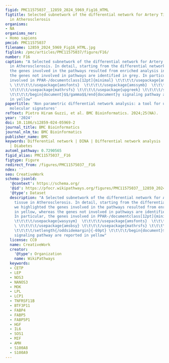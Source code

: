```yaml
---
figid: PMC11575037__12859_2024_5969_Fig16_HTML
figtitle: Selected subnetwork of the differential network for Artery Tibial tissue
  in Atherosclerosis
organisms:
- NA
organisms_ner:
- Homo sapiens
pmcid: PMC11575037
filename: 12859_2024_5969_Fig16_HTML.jpg
figlink: /pmc/articles/PMC11575037/figure/F16/
number: F16
caption: "A Selected subnetwork of the differential network for Artery Tibial tissue
  in Atherosclerosis. In detail, starting from the differential network, we highlighted
  the genes involved in the pathways resulted from enriched analysis in yellow, whereas
  the genes not involved in pathways are identified in grey. In particular, the genes
  involved in PPAR-/documentclass[12pt]{minimal} \t\t\t\t/usepackage{amsmath} \t\t\t\t/usepackage{wasysym}
  \ \t\t\t\t/usepackage{amsfonts}  \t\t\t\t/usepackage{amssymb}  \t\t\t\t/usepackage{amsbsy}
  \t\t\t\t/usepackage{mathrsfs} \t\t\t\t/usepackage{upgreek} \t\t\t\t/setlength{/oddsidemargin}{-69pt}
  \t\t\t\t/begin{document}$$/gamma$$/end{document}γ signaling pathway are reported
  in yellow"
papertitle: 'Non parametric differential network analysis: a tool for unveiling specific
  molecular signatures'
reftext: Pietro Hiram Guzzi, et al. BMC Bioinformatics. 2024;25(NA).
year: '2024'
doi: 10.1186/s12859-024-05969-2
journal_title: BMC Bioinformatics
journal_nlm_ta: BMC Bioinformatics
publisher_name: BMC
keywords: Differential network | DINA | Differential network analysis | Atherosclerosis
  | Diabetes
automl_pathway: 0.7290565
figid_alias: PMC11575037__F16
figtype: Figure
redirect_from: /figures/PMC11575037__F16
ndex: ''
seo: CreativeWork
schema-jsonld:
  '@context': https://schema.org/
  '@id': https://pfocr.wikipathways.org/figures/PMC11575037__12859_2024_5969_Fig16_HTML.html
  '@type': Dataset
  description: "A Selected subnetwork of the differential network for Artery Tibial
    tissue in Atherosclerosis. In detail, starting from the differential network,
    we highlighted the genes involved in the pathways resulted from enriched analysis
    in yellow, whereas the genes not involved in pathways are identified in grey.
    In particular, the genes involved in PPAR-/documentclass[12pt]{minimal} \t\t\t\t/usepackage{amsmath}
    \t\t\t\t/usepackage{wasysym}  \t\t\t\t/usepackage{amsfonts}  \t\t\t\t/usepackage{amssymb}
    \ \t\t\t\t/usepackage{amsbsy} \t\t\t\t/usepackage{mathrsfs} \t\t\t\t/usepackage{upgreek}
    \t\t\t\t/setlength{/oddsidemargin}{-69pt} \t\t\t\t/begin{document}$$/gamma$$/end{document}γ
    signaling pathway are reported in yellow"
  license: CC0
  name: CreativeWork
  creator:
    '@type': Organization
    name: WikiPathways
  keywords:
  - CETP
  - LEP
  - NOS3
  - NANOS3
  - MOK
  - LPL
  - LCP1
  - TNFRSF11B
  - BTF3P11
  - FABP4
  - FABP5
  - FABP5P1
  - HGF
  - IL6
  - SOS1
  - MIF
  - AMH
  - S100A8
  - S100A9
---
```

